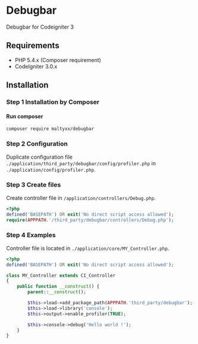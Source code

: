# Debugbar
Debugbar for Codeigniter 3

## Requirements

- PHP 5.4.x (Composer requirement)
- CodeIgniter 3.0.x

## Installation
### Step 1 Installation by Composer
#### Run composer
```shell
composer require maltyxx/debugbar
```

### Step 2 Configuration
Duplicate configuration file `./application/third_party/debugbar/config/profiler.php` in `./application/config/profiler.php`.

### Step 3 Create files
Create controller file in `/application/controllers/Debug.php`.
```php
<?php
defined('BASEPATH') OR exit('No direct script access allowed');
require(APPPATH.'/third_party/debugbar/controllers/Debug.php');
```

### Step 4 Examples
Controller file is located in `./application/core/MY_Controller.php`.
```php
<?php
defined('BASEPATH') OR exit('No direct script access allowed');

class MY_Controller extends CI_Controller
{
    public function __construct() {
        parent::__construct();

        $this->load->add_package_path(APPPATH.'third_party/debugbar');
        $this->load->library('console');
        $this->output->enable_profiler(TRUE);

        $this->console->debug('Hello world !');
    }
}
```